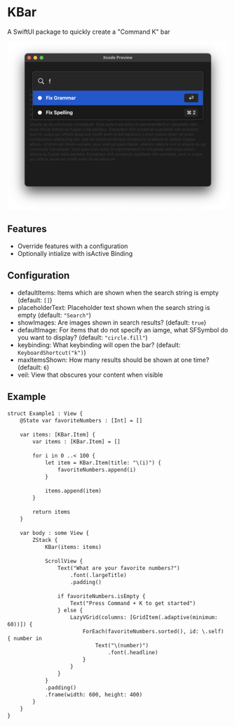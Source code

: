 # KBar

A SwiftUI package to quickly create a "Command K" bar

![Example Image](https://raw.githubusercontent.com/Nosrac/KBar/main/Images/Example.png)

## Features
- Override features with a configuration
- Optionally intialize with isActive Binding<Bool>

## Configuration
- defaultItems: Items which are shown when the search string is empty (default: `[]`)
- placeholderText: Placeholder text shown when the search string is empty (default: `"Search"`)
- showImages: Are images shown in search results? (default: `true`)
- defaultImage: For items that do not specify an iamge, what SFSymbol do you want to display? (default: `"circle.fill"`)
- keybinding: What keybinding will open the bar? (default: `KeyboardShortcut("k")`) 
- maxItemsShown: How many results should be shown at one time? (default: `6`)
- veil: View that obscures your content when visible

## Example
```
struct Example1 : View {
	@State var favoriteNumbers : [Int] = []

	var items: [KBar.Item] {
		var items : [KBar.Item] = []

		for i in 0 ..< 100 {
			let item = KBar.Item(title: "\(i)") {
				favoriteNumbers.append(i)
			}

			items.append(item)
		}

		return items
	}

	var body : some View {
		ZStack {
			KBar(items: items)

			ScrollView {
				Text("What are your favorite numbers?")
					.font(.largeTitle)
					.padding()

				if favoriteNumbers.isEmpty {
					Text("Press Command + K to get started")
				} else {
					LazyVGrid(columns: [GridItem(.adaptive(minimum: 60))]) {
						ForEach(favoriteNumbers.sorted(), id: \.self) { number in
							Text("\(number)")
								.font(.headline)
						}
					}
				}
			}
			.padding()
			.frame(width: 600, height: 400)
		}
	}
}
```
